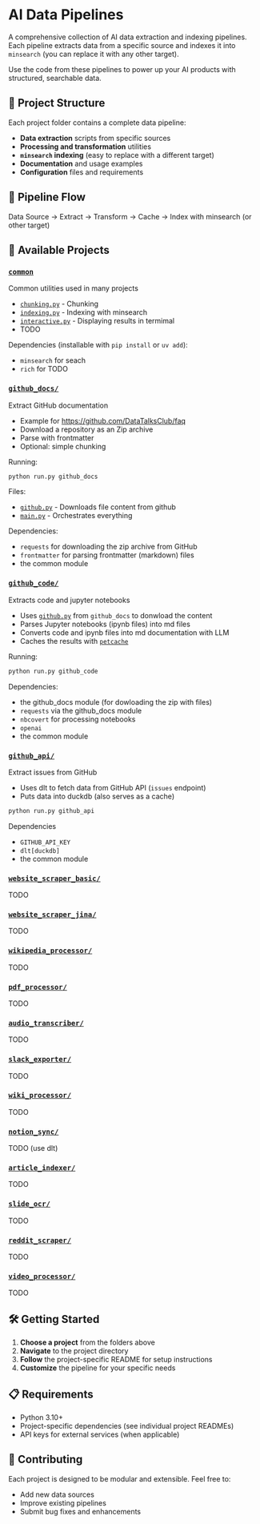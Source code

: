 # AI Data Pipelines

A comprehensive collection of AI data extraction and indexing pipelines. Each pipeline extracts data from a specific source and indexes it into `minsearch` (you can replace it with any other target).

Use the code from these pipelines to power up your AI products with structured, searchable data.


## 📁 Project Structure

Each project folder contains a complete data pipeline:

- **Data extraction** scripts from specific sources
- **Processing and transformation** utilities
- **`minsearch` indexing** (easy to replace with a different target)
- **Documentation** and usage examples
- **Configuration** files and requirements


## 🔄 Pipeline Flow

Data Source → Extract → Transform → Cache → Index with minsearch (or other target)


## 🚀 Available Projects

### [`common`](./common/)

Common utilities used in many projects

- [`chunking.py`](common/chunking.py) - Chunking
- [`indexing.py`](common/indexing.py) - Indexing with minsearch
- [`interactive.py`](common/interactive.py) - Displaying results in termimal
- TODO

Dependencies (installable with `pip install` or `uv add`):

- `minsearch` for seach
- `rich` for TODO 


### [`github_docs/`](./github_docs/)

Extract GitHub documentation

* Example for https://github.com/DataTalksClub/faq
* Download a repository as an Zip archive
* Parse with frontmatter
* Optional: simple chunking

Running:

```bash
python run.py github_docs
```

Files:

* [`github.py`](github_docs/github.py) - Downloads file content from github
* [`main.py`](github_docs/main.py) - Orchestrates everything


Dependencies:

- `requests` for downloading the zip archive from GitHub
- `frontmatter` for parsing frontmatter (markdown) files
- the common module


### [`github_code/`](./github_code/)

Extracts code and jupyter notebooks

* Uses [`github.py`](github_docs/github.py) from `github_docs` to donwload the content
* Parses Jupyter notebooks (ipynb files) into md files 
* Converts code and ipynb files into md documentation with LLM
* Caches the results with [`petcache`](https://github.com/alexeygrigorev/petcache)

Running:

```bash
python run.py github_code
```

Dependencies:

- the github_docs module (for dowloading the zip with files)
- `requests` via the github_docs module
- `nbcovert` for processing notebooks
- `openai`
- the common module


### [`github_api/`](./github_api/)

Extract issues from GitHub

* Uses dlt to fetch data from GitHub API (`issues` endpoint)
* Puts data into duckdb (also serves as a cache)


```bash
python run.py github_api
```

Dependencies


- `GITHUB_API_KEY`
- `dlt[duckdb]`
- the common module


### [`website_scraper_basic/`](./website_scraper_basic/)

TODO

### [`website_scraper_jina/`](./website_scraper_jina/)

TODO


### [`wikipedia_processor/`](./wikipedia_processor/)

TODO

### [`pdf_processor/`](./pdf_processor/)

TODO

### [`audio_transcriber/`](./audio_transcriber/)

TODO


### [`slack_exporter/`](./slack_exporter/)

TODO


### [`wiki_processor/`](./wiki_processor/)

TODO


### [`notion_sync/`](./notion_sync/)

TODO (use dlt)


### [`article_indexer/`](./article_indexer/)

TODO


### [`slide_ocr/`](./slide_ocr/)

TODO


### [`reddit_scraper/`](./reddit_scraper/)

TODO

### [`video_processor/`](./video_processor/)

TODO


## 🛠️ Getting Started

1. **Choose a project** from the folders above
2. **Navigate** to the project directory
3. **Follow** the project-specific README for setup instructions
4. **Customize** the pipeline for your specific needs

## 📋 Requirements

- Python 3.10+
- Project-specific dependencies (see individual project READMEs)
- API keys for external services (when applicable)

## 🤝 Contributing

Each project is designed to be modular and extensible. Feel free to:
- Add new data sources
- Improve existing pipelines
- Submit bug fixes and enhancements

